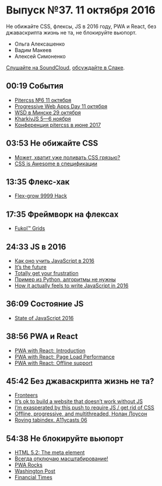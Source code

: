 # Выпуск №37. 11 октября 2016

Не обижайте CSS, флексы, JS в 2016 году, PWA и React, без джаваскрипта жизнь не та, не блокируйте вьюпорт.

- Ольга Алексашенко
- Вадим Макеев
- Алексей Симоненко

[Слушайте на SoundCloud](https://soundcloud.com/web-standards/episode-37), [обсуждайте в Слаке](https://web-standards.slack.com/messages/podcast/).

## 00:19 События

- [Pitercss №6 11 октября](https://pitercss.timepad.ru/event/381033/)
- [Progressive Web Apps Day 11 октября](http://pwaday.ru/)
- [WSD в Минске 29 октября](https://wsd.events/2016/10/29/)
- [KharkivJS 5—6 ноября](http://kharkivjs.org/)
- [Конференция pitercss в июне 2017](https://pitercss.com/)

## 03:53 Не обижайте CSS

- [Может, хватит уже поливать CSS грязью?](https://habr.ru/p/311920/)
- [CSS is Awesome в спецификации](https://drafts.csswg.org/css-ui-3/#example-bff7c1fa)

## 13:35 Флекс-хак

- [Flex-grow 9999 Hack](http://joren.co/flex-grow-9999-hack/)

## 17:35 Фреймворк на флексах

- [Fukol™ Grids](https://github.com/Heydon/fukol-grids)

## 24:33 JS в 2016

- [Как оно учить JavaScript в 2016](https://habr.ru/p/312022/)
- [It’s the future](https://medium.com/p/7a4207e028c2)
- [Totally get your frustration](https://medium.com/p/ea11adf237e3)
- [Пример из Python, алгоритмы не нужны](https://habr.ru/p/311642/)
- [How it actually feels to write JavaScript in 2016](https://medium.com/p/46b5dda17bb5)

## 36:09 Состояние JS

- [State of JavaScript 2016](http://stateofjs.com/2016/introduction/#toc)

## 38:56 PWA и React

- [PWA with React:  Introduction](https://medium.com/p/50679aef2b12)
- [PWA with React:  Page Load Performance](https://medium.com/p/33b932d97cf2)
- [PWA with React:  Offline support](https://medium.com/p/c84db889162c)

## 45:42 Без джаваскрипта жизнь не та?

- [Fronteers](https://fronteers.nl/congres/2016)
- [It’s ok to build a website that doesn’t work without JS](https://twitter.com/LocalSourceNL/status/783977032736772096)
- [I’m exasperated by this push to require JS / get rid of CSS](https://twitter.com/jensimmons/status/784056391074021376)
- [Offline, progressive, and multithreaded, Нолан Лоусон](https://nolanlawson.github.io/fronteers-2016/)
- [Roving tabindex. A11ycasts 06](https://youtu.be/uCIC2LNt0bk)

## 54:38 Не блокируйте вьюпорт

- [HTML 5.2: The meta element](https://w3c.github.io/html/document-metadata.html#element-attrdef-meta-content)
- [Всегда отключаю масштабирование!](https://vk.com/wall-32017543_9043)
- [PWA Rocks](https://pwa.rocks/)
- [Washington Post](https://m.washingtonpost.com/)
- [Financial Times](https://www.ft.com/)
